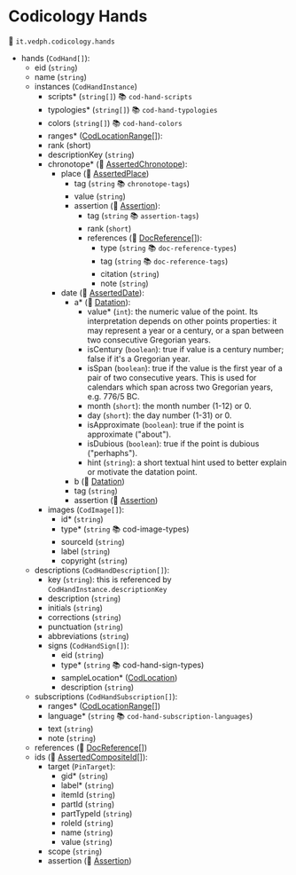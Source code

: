 # Codicology Hands

🔑 `it.vedph.codicology.hands`

- hands (`CodHand[]`):
  - eid (`string`)
  - name (`string`)
  - instances (`CodHandInstance`)
    - scripts\* (`string[]`) 📚 `cod-hand-scripts`
    - typologies\* (`string[]`) 📚 `cod-hand-typologies`
    - colors (`string[]`) 📚 `cod-hand-colors`
    - ranges\* ([CodLocationRange[]](cod-location-range.md)):
    - rank (short)
    - descriptionKey (`string`)
    - chronotope\* (🧱 [AssertedChronotope](https://github.com/vedph/cadmus-bricks/blob/master/docs/asserted-chronotope.md)):
      - place (🧱 [AssertedPlace](https://github.com/vedph/cadmus-bricks/blob/master/docs/asserted-place.md))
        - tag (`string` 📚 `chronotope-tags`)
        - value (`string`)
        - assertion (🧱 [Assertion](https://github.com/vedph/cadmus-bricks/blob/master/docs/assertion.md)):
          - tag (`string` 📚 `assertion-tags`)
          - rank (`short`)
          - references (🧱 [DocReference[]](https://github.com/vedph/cadmus-bricks/blob/master/docs/doc-reference.md)):
            - type (`string` 📚 `doc-reference-types`)
            - tag (`string` 📚 `doc-reference-tags`)
            - citation (`string`)
            - note (`string`)
      - date (🧱 [AssertedDate](https://github.com/vedph/cadmus-bricks/blob/master/docs/asserted-date.md)):
        - a* (🧱 [Datation](https://github.com/vedph/cadmus-bricks/blob/master/docs/datation.md)):
          - value* (`int`): the numeric value of the point. Its interpretation depends on other points properties: it may represent a year or a century, or a span between two consecutive Gregorian years.
          - isCentury (`boolean`): true if value is a century number; false if it's a Gregorian year.
          - isSpan (`boolean`): true if the value is the first year of a pair of two consecutive years. This is used for calendars which span across two Gregorian years, e.g. 776/5 BC.
          - month (`short`): the month number (1-12) or 0.
          - day (`short`): the day number (1-31) or 0.
          - isApproximate (`boolean`): true if the point is approximate ("about").
          - isDubious (`boolean`): true if the point is dubious ("perhaphs").
          - hint (`string`): a short textual hint used to better explain or motivate the datation point.
        - b (🧱 [Datation](https://github.com/vedph/cadmus-bricks/blob/master/docs/datation.md))
        - tag (`string`)
        - assertion (🧱 [Assertion](https://github.com/vedph/cadmus-bricks/blob/master/docs/assertion.md))
    - images (`CodImage[]`):
      - id\* (`string`)
      - type\* (`string` 📚 cod-image-types)
      - sourceId (`string`)
      - label (`string`)
      - copyright (`string`)
  - descriptions (`CodHandDescription[]`):
    - key (`string`): this is referenced by `CodHandInstance.descriptionKey`
    - description (`string`)
    - initials (`string`)
    - corrections (`string`)
    - punctuation (`string`)
    - abbreviations (`string`)
    - signs (`CodHandSign[]`):
      - eid (`string`)
      - type\* (`string` 📚 cod-hand-sign-types)
      - sampleLocation\* ([CodLocation](cod-location.md))
      - description (`string`)
  - subscriptions (`CodHandSubscription[]`):
    - ranges\* ([CodLocationRange[]](cod-location-range.md))
    - language\* (`string` 📚 `cod-hand-subscription-languages`)
    - text (`string`)
    - note (`string`)
  - references (🧱 [DocReference[]](https://github.com/vedph/cadmus-bricks/blob/master/docs/doc-reference.md))
  - ids (🧱 [AssertedCompositeId[]](https://github.com/vedph/cadmus-bricks/blob/master/docs/asserted-composite-id.md)):
    - target (`PinTarget`):
      - gid\* (`string`)
      - label\* (`string`)
      - itemId (`string`)
      - partId (`string`)
      - partTypeId (`string`)
      - roleId (`string`)
      - name (`string`)
      - value (`string`)
    - scope (`string`)
    - assertion (🧱 [Assertion](https://github.com/vedph/cadmus-bricks/blob/master/docs/assertion.md))
